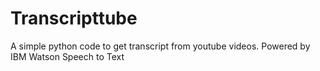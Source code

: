 # Transcripttube
A simple python code to get transcript from youtube videos. Powered by IBM Watson Speech to Text
